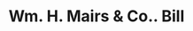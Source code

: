 ---
doi: 10.7916/D80P2B35
date_other: '1880'
date_other_textual: 1880-1889
form: printed ephemera
genre:
- Invoices
name:
- Wm. H. Mairs & Co.
object_in_context_url: https://biggert.cul.columbia.edu/items/view/ave_biggert_00874
subject_hierarchical_geographic:
- New York, New York, United States
subject_name:
- Wm. H. Mairs & Co.
title: Wm. H. Mairs & Co.. Bill
sort_title: Wm. H. Mairs & Co.. Bill
call_number: ave_biggert_00874
coordinates:
- 40.69277777777778,-73.99027777777778
pid: ave_biggert_00874
identifiers: ave_biggert_00874
permalink: /biggert/ave_biggert_00874/
layout: iiif-image-page
---